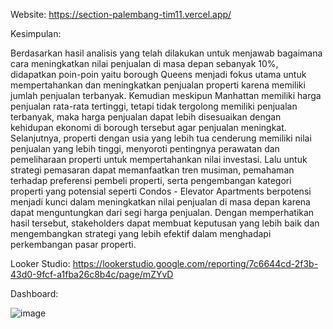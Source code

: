 Website: https://section-palembang-tim11.vercel.app/

Kesimpulan:

Berdasarkan hasil analisis yang telah dilakukan untuk menjawab bagaimana cara meningkatkan nilai penjualan di masa depan sebanyak 10%, didapatkan poin-poin yaitu borough Queens menjadi fokus utama untuk mempertahankan dan meningkatkan penjualan properti karena memiliki jumlah penjualan terbanyak. Kemudian meskipun Manhattan memiliki harga penjualan rata-rata tertinggi, tetapi tidak tergolong memiliki penjualan terbanyak, maka harga penjualan dapat lebih disesuaikan dengan kehidupan ekonomi di borough tersebut agar penjualan meningkat. Selanjutnya, properti dengan usia yang lebih tua cenderung memiliki nilai penjualan yang lebih tinggi, menyoroti pentingnya perawatan dan pemeliharaan properti untuk mempertahankan nilai investasi. Lalu untuk strategi pemasaran dapat memanfaatkan tren musiman, pemahaman terhadap preferensi pembeli properti, serta pengembangan kategori properti yang potensial seperti Condos - Elevator Apartments berpotensi menjadi kunci dalam meningkatkan nilai penjualan di masa depan karena dapat menguntungkan dari segi harga penjualan. Dengan memperhatikan hasil tersebut, stakeholders dapat membuat keputusan yang lebih baik dan mengembangkan strategi yang lebih efektif dalam menghadapi perkembangan pasar properti.

Looker Studio: https://lookerstudio.google.com/reporting/7c6644cd-2f3b-43d0-9fcf-a1fba26c8b4c/page/mZYvD

Dashboard:

![image](https://github.com/Kampus-Merdeka-Software-Engineering/km-feb24-palembang-11/assets/100335013/3704c65f-aed2-4515-b83f-be13f0f9d05c)

